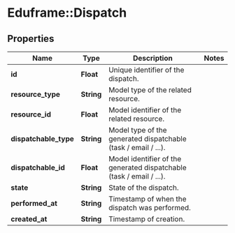 # Eduframe::Dispatch

## Properties
Name | Type | Description | Notes
------------ | ------------- | ------------- | -------------
**id** | **Float** | Unique identifier of the dispatch. | 
**resource_type** | **String** | Model type of the related resource. | 
**resource_id** | **Float** | Model identifier of the related resource. | 
**dispatchable_type** | **String** | Model type of the generated dispatchable (task / email / ...). | 
**dispatchable_id** | **Float** | Model identifier of the generated dispatchable (task / email / ...). | 
**state** | **String** | State of the dispatch. | 
**performed_at** | **String** | Timestamp of when the dispatch was performed. | 
**created_at** | **String** | Timestamp of creation. | 


